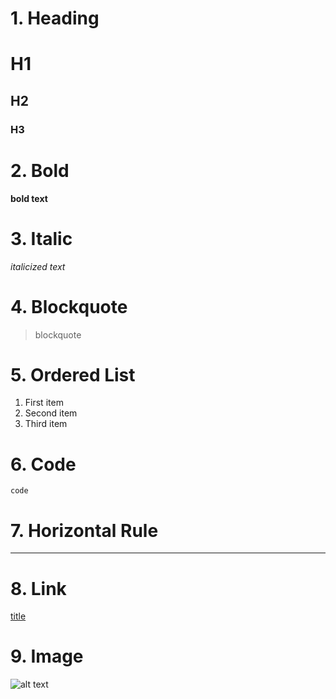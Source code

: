 # 1. Heading

# H1

## H2

### H3

# 2. Bold

**bold text**

# 3. Italic

_italicized text_

# 4. Blockquote

> blockquote

# 5. Ordered List

1. First item
2. Second item
3. Third item

# 6. Code

`code`

# 7. Horizontal Rule

---

# 8. Link

[title](https://www.example.com)

# 9. Image

![alt text](image.jpg)
